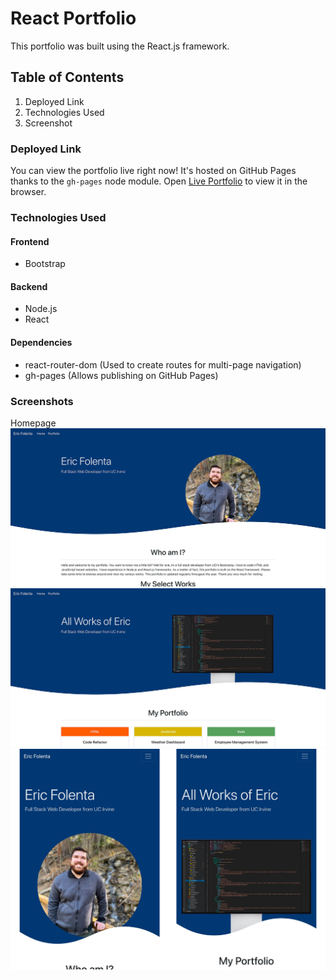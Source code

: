 # React Portfolio

This portfolio was built using the React.js framework.

## Table of Contents

1. Deployed Link
2. Technologies Used
3. Screenshot

### Deployed Link

You can view the portfolio live right now! It's hosted on GitHub Pages thanks to the `gh-pages` node module.
Open [Live Portfolio](https://efolenta.github.io/portfolio/) to view it in the browser.

### Technologies Used

#### Frontend
- Bootstrap

#### Backend
- Node.js
- React

#### Dependencies
- react-router-dom (Used to create routes for multi-page navigation)
- gh-pages (Allows publishing on GitHub Pages)

### Screenshots

Homepage
![Home Page Screenshot](./src/assets/screenshots/home-screenshot.jpg)
![Portfolio Page Screenshot](./src/assets/screenshots/portfolio-screenshot.jpg)
![Mobile Page Screenshot](./src/assets/screenshots/mobile-screenshot.jpg)
